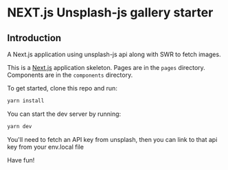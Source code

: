 # NEXT.js Unsplash-js gallery starter

## Introduction
A Next.js application using unsplash-js api along with SWR to fetch images.

This is a [Next.js][next] application skeleton. 
Pages are in the `pages` directory. 
Components are in the `components` directory.

To get started, clone this repo and run:

```bash
yarn install
```

You can start the dev server by running:


```bash
yarn dev
```

You'll need to fetch an API key from unsplash, then you can link to that api key from your env.local file

Have fun!

[next]: https://nextjs.org
[unsplash]: https://unsplash.com/documentation